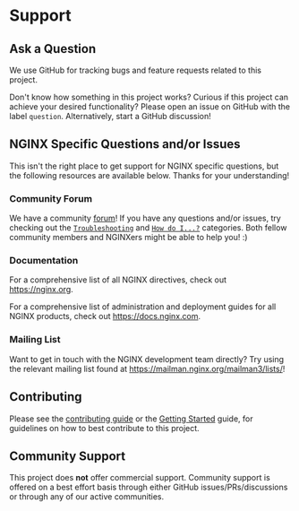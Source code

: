 # Support

## Ask a Question

We use GitHub for tracking bugs and feature requests related to this project.

Don't know how something in this project works? Curious if this project can achieve your desired functionality? Please
open an issue on GitHub with the label `question`. Alternatively, start a GitHub discussion!

## NGINX Specific Questions and/or Issues

This isn't the right place to get support for NGINX specific questions, but the following resources are available below.
Thanks for your understanding!

### Community Forum

We have a community [forum](https://community.nginx.org/)! If you have any questions and/or issues, try checking out
the [`Troubleshooting`](https://community.nginx.org/c/troubleshooting/8) and [
`How do I...?`](https://community.nginx.org/c/how-do-i/9) categories. Both fellow community members and NGINXers might
be able to help you! :)

### Documentation

For a comprehensive list of all NGINX directives, check out <https://nginx.org>.

For a comprehensive list of administration and deployment guides for all NGINX products, check
out <https://docs.nginx.com>.

### Mailing List

Want to get in touch with the NGINX development team directly? Try using the relevant mailing list found
at <https://mailman.nginx.org/mailman3/lists/>!

## Contributing

Please see the [contributing guide](/CONTRIBUTING.md) or the [Getting Started](/README.md#getting-started) guide, for
guidelines on how to best contribute to this project.

## Community Support

This project does **not** offer commercial support. Community support is offered on a best effort basis through either
GitHub issues/PRs/discussions or through any of our active communities.
